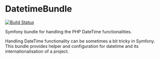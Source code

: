 # DatetimeBundle

[![Build Status](https://travis-ci.org/SenseException/DatetimeBundle.svg?branch=master)](https://travis-ci.org/SenseException/DatetimeBundle)

Symfony bundle for handling the PHP DateTime functionalities.

Handling DateTime functionality can be sometimes a bit tricky in Symfony. This bundle provides helper and configuration for datetime
and its internationalisation of a project.